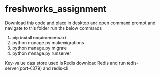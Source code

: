 # freshworks_assignment

Download this code and place in desktop and open command prompt and navigate to this folder 
run the below commands
1. pip install requirements.txt
2. python manage.py makemigrations
3. python manage.py migrate
4. python manage.py runserver

Key-value data store used is Redis 
download Redis and run redis-server(port-6379) and redis-cli
